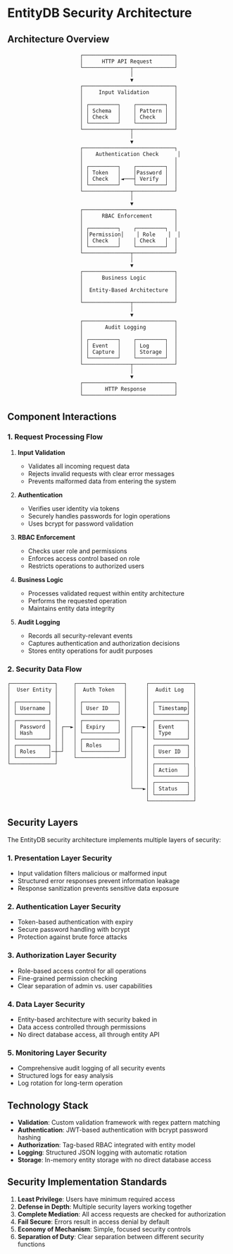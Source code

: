 # EntityDB Security Architecture

## Architecture Overview

```
                       ┌─────────────────────────────┐
                       │      HTTP API Request       │
                       └───────────────┬─────────────┘
                                       │
                                       ▼
                       ┌─────────────────────────────┐
                       │     Input Validation        │
                       │                             │
                       │ ┌─────────┐    ┌─────────┐  │
                       │ │ Schema  │    │ Pattern │  │
                       │ │ Check   │    │ Check   │  │
                       │ └─────────┘    └─────────┘  │
                       └───────────────┬─────────────┘
                                       │
                                       ▼
                       ┌─────────────────────────────┐
                       │    Authentication Check      │
                       │                             │
                       │ ┌─────────┐    ┌─────────┐  │
                       │ │ Token   │    │Password │  │
                       │ │ Check   │◄───┤ Verify  │  │
                       │ └─────────┘    └─────────┘  │
                       └───────────────┬─────────────┘
                                       │
                                       ▼
                       ┌─────────────────────────────┐
                       │      RBAC Enforcement       │
                       │                             │
                       │ ┌─────────┐    ┌─────────┐  │
                       │ │Permission│    │ Role    │  │
                       │ │ Check   │    │ Check   │  │
                       │ └─────────┘    └─────────┘  │
                       └───────────────┬─────────────┘
                                       │
                                       ▼
                       ┌─────────────────────────────┐
                       │      Business Logic         │
                       │                             │
                       │  Entity-Based Architecture  │
                       │                             │
                       └───────────────┬─────────────┘
                                       │
                                       ▼
                       ┌─────────────────────────────┐
                       │       Audit Logging         │
                       │                             │
                       │ ┌─────────┐    ┌─────────┐  │
                       │ │ Event   │    │ Log     │  │
                       │ │ Capture │    │ Storage │  │
                       │ └─────────┘    └─────────┘  │
                       └───────────────┬─────────────┘
                                       │
                                       ▼
                       ┌─────────────────────────────┐
                       │       HTTP Response         │
                       └─────────────────────────────┘
```

## Component Interactions

### 1. Request Processing Flow

1. **Input Validation**
   - Validates all incoming request data
   - Rejects invalid requests with clear error messages
   - Prevents malformed data from entering the system

2. **Authentication**
   - Verifies user identity via tokens
   - Securely handles passwords for login operations
   - Uses bcrypt for password validation

3. **RBAC Enforcement**
   - Checks user role and permissions
   - Enforces access control based on role
   - Restricts operations to authorized users

4. **Business Logic**
   - Processes validated request within entity architecture
   - Performs the requested operation
   - Maintains entity data integrity

5. **Audit Logging**
   - Records all security-relevant events
   - Captures authentication and authorization decisions
   - Stores entity operations for audit purposes

### 2. Security Data Flow

```
┌──────────────┐     ┌───────────────┐      ┌──────────────┐
│  User Entity │     │  Auth Token   │      │  Audit Log   │
│              │     │               │      │              │
│ ┌──────────┐ │     │ ┌───────────┐ │      │ ┌──────────┐ │
│ │ Username │ │     │ │ User ID   │ │      │ │ Timestamp│ │
│ └──────────┘ │     │ └───────────┘ │      │ └──────────┘ │
│ ┌──────────┐ │     │ ┌───────────┐ │      │ ┌──────────┐ │
│ │ Password │ │ ┌──►│ │ Expiry    │ │ ┌───►│ │ Event    │ │
│ │ Hash     │ │ │   │ └───────────┘ │ │    │ │ Type     │ │
│ └──────────┘ │ │   │ ┌───────────┐ │ │    │ └──────────┘ │
│ ┌──────────┐ │ │   │ │ Roles     │ │ │    │ ┌──────────┐ │
│ │ Roles    │─┼─┘   │ └───────────┘ │ │    │ │ User ID  │ │
│ └──────────┘ │     └───────────────┘ │    │ └──────────┘ │
└──────────────┘                       │    │ ┌──────────┐ │
                                       │    │ │ Action   │ │
                                       │    │ └──────────┘ │
                                       │    │ ┌──────────┐ │
                                       └───►│ │ Status   │ │
                                            │ └──────────┘ │
                                            └──────────────┘
```

## Security Layers

The EntityDB security architecture implements multiple layers of security:

### 1. Presentation Layer Security

- Input validation filters malicious or malformed input
- Structured error responses prevent information leakage
- Response sanitization prevents sensitive data exposure

### 2. Authentication Layer Security

- Token-based authentication with expiry
- Secure password handling with bcrypt
- Protection against brute force attacks

### 3. Authorization Layer Security

- Role-based access control for all operations
- Fine-grained permission checking
- Clear separation of admin vs. user capabilities

### 4. Data Layer Security

- Entity-based architecture with security baked in
- Data access controlled through permissions
- No direct database access, all through entity API

### 5. Monitoring Layer Security

- Comprehensive audit logging of all security events
- Structured logs for easy analysis
- Log rotation for long-term operation

## Technology Stack

- **Validation**: Custom validation framework with regex pattern matching
- **Authentication**: JWT-based authentication with bcrypt password hashing
- **Authorization**: Tag-based RBAC integrated with entity model
- **Logging**: Structured JSON logging with automatic rotation
- **Storage**: In-memory entity storage with no direct database access

## Security Implementation Standards

1. **Least Privilege**: Users have minimum required access
2. **Defense in Depth**: Multiple security layers working together
3. **Complete Mediation**: All access requests are checked for authorization
4. **Fail Secure**: Errors result in access denial by default
5. **Economy of Mechanism**: Simple, focused security controls
6. **Separation of Duty**: Clear separation between different security functions